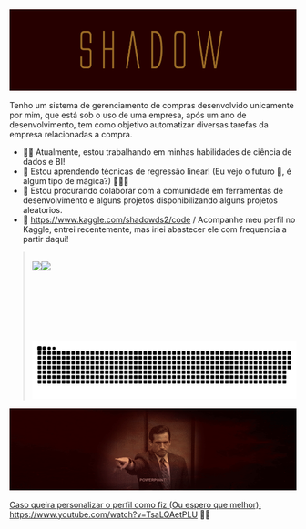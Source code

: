 <img src="https://github.com/ShadowsCrow/ShadowsCrow/blob/main/shadow.gif"/>

Tenho um sistema de gerenciamento de compras desenvolvido unicamente por mim, que está sob o uso de uma empresa, após um ano de desenvolvimento, tem como objetivo automatizar diversas tarefas da empresa relacionadas a compra.

- 🐱‍👤 Atualmente, estou trabalhando em minhas habilidades de ciência de dados e BI!
- 🌱 Estou aprendendo técnicas de regressão linear! (Eu vejo o futuro 🔮, é algum tipo de mágica?) 🧙🏻‍♂️
- 👯 Estou procurando colaborar com a comunidade em ferramentas de desenvolvimento e alguns projetos disponibilizando alguns projetos aleatorios.
- 🎲 https://www.kaggle.com/shadowds2/code / Acompanhe meu perfil no Kaggle, entrei recentemente, mas iriei abastecer ele com frequencia a partir daqui!

<blockquote>

<br>

<div align="center">
  <a href="https://github.com/ShadowsCrow">
  <img height="140em" style="float: left;" src="https://github-readme-stats.vercel.app/api?username=ShadowsCrow&show_icons=true&theme=maroongold&include_all_commits=true&count_private=true&custom_title=STATUS DO GITHUB - Shadow"/>
  <img height="140em" style="float: left;" src="https://github-readme-stats.vercel.app/api/top-langs/?username=ShadowsCrow&layout=compact&langs_count=7&theme=maroongold&custom_title=LINGUAGENS MAIS USADAS"/>
</div>

 <br>

  ![Snake animation](https://github.com/ShadowsCrow/ShadowsCrow/blob/output/github-contribution-grid-snake.svg)
 
</div>
</blockquote>

<img src="https://github.com/ShadowsCrow/ShadowsCrow/blob/main/office-funny.gif"/> 

Caso queira personalizar o perfil como fiz (Ou espero que melhor): https://www.youtube.com/watch?v=TsaLQAetPLU 💪🏼
